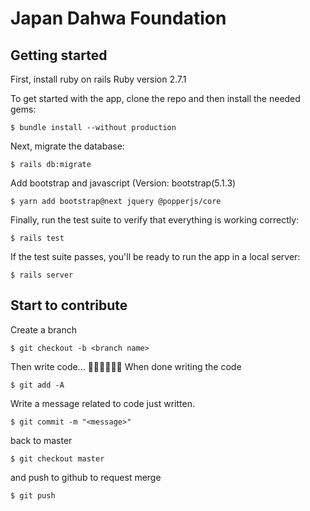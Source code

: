 # Japan Dahwa Foundation

## Getting started
First, install ruby on rails
Ruby version 2.7.1

To get started with the app, clone the repo and then install the needed gems:
```
$ bundle install --without production
```
Next, migrate the database:
```
$ rails db:migrate
```
Add bootstrap and javascript (Version: bootstrap(5.1.3)
```
$ yarn add bootstrap@next jquery @popperjs/core
```
Finally, run the test suite to verify that everything is working correctly:
```
$ rails test
```
If the test suite passes, you'll be ready to run the app in a local server:
```
$ rails server
```
## Start to contribute
Create a branch
```
$ git checkout -b <branch name>
```
Then write code...
🤧🥴😵‍💫😮‍💨
When done writing the code
```
$ git add -A
```
Write a message related to code just written.
```
$ git commit -m "<message>"
```
back to master
```
$ git checkout master
```
and push to github to request merge
```
$ git push
```
